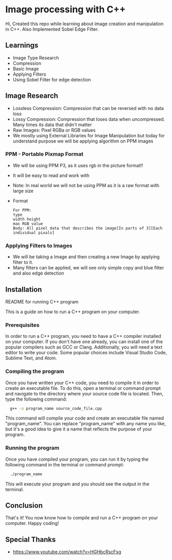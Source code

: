 # Image processing with C++

Hi, Created this repo while learning about image creation and manipulation in C++.
Also Implemented Sobel Edge Filter.

## Learnings

- Image Type Research
- Compression
- Basic Image
- Applying Filters
- Using Sobel Filter for edge detection

## Image Research

- Lossless Compression: Compression that can be reversed with no data loss
- Lossy Compression: Compression that loses data when uncompressed. Many times its data that didn't matter
- Raw Images: Pixel RGBa or RGB values
- We mostly using External Libraries for Image Manipulation but today for understand purpose we will be applying algorithm on PPM images

### PPM - Portable Pixmap Format

- We will be using PPM P3, as it uses rgb in the picture format!!
- It will be easy to read and work with
- Note: In real world we will not be using PPM as it is a raw format with large size
- Format

  ```text
  For PPM:
  type
  width height
  max RGB value
  Body: All pixel data that describes the image[In parts of 3][Each individual pixals]
  ```

### Applying Filters to Images

- We will be taking a Image and then creating a new Image by applying filter to it.
- Many filters can be applied, we will see only simple copy and blue filter and also edge detection

## Installation

README for running C++ program

This is a guide on how to run a C++ program on your computer.

### Prerequisites

In order to run a C++ program, you need to have a C++ compiler installed on your computer. If you don't have one already, you can install one of the popular compilers such as GCC or Clang. Additionally, you will need a text editor to write your code. Some popular choices include Visual Studio Code, Sublime Text, and Atom.

### Compiling the program

Once you have written your C++ code, you need to compile it in order to create an executable file. To do this, open a terminal or command prompt and navigate to the directory where your source code file is located. Then, type the following command:

```bash
  g++ -o program_name source_code_file.cpp
```

This command will compile your code and create an executable file named "program_name". You can replace "program_name" with any name you like, but it's a good idea to give it a name that reflects the purpose of your program.

### Running the program

Once you have compiled your program, you can run it by typing the following command in the terminal or command prompt:

```bash
  ./program_name
```

This will execute your program and you should see the output in the terminal.

## Conclusion

That's it! You now know how to compile and run a C++ program on your computer. Happy coding!

## Special Thanks

- <https://www.youtube.com/watch?v=HGHbcRscFsg>
